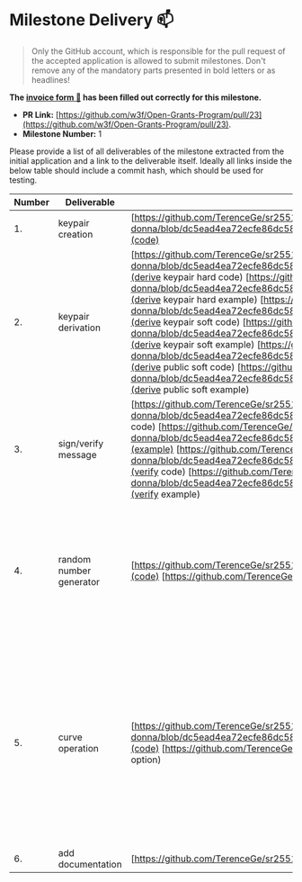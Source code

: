 # Milestone Delivery :mailbox:

> Only the GitHub account, which is responsible for the pull request of the accepted application is allowed to submit milestones. Don't remove any of the mandatory parts presented in bold letters or as headlines!

**The [invoice form :pencil:](https://forms.gle/8Wx7nxtq8fKrsuEz8) has been filled out correctly for this milestone.**

* **PR Link:** [https://github.com/w3f/Open-Grants-Program/pull/23](https://github.com/w3f/Open-Grants-Program/pull/23).
* **Milestone Number:** 1

Please provide a list of all deliverables of the milestone extracted from the initial application and a link to the deliverable itself. Ideally all links inside the below table should include a commit hash, which should be used for testing.

| Number | Deliverable | Link | Notes |
| ------------- | ------------- | ------------- |------------- |
| 1.  | keypair creation |[https://github.com/TerenceGe/sr25519-donna/blob/dc5ead4ea72ecfe86dc588b55bdaeb621b735bb0/src/sr25519.c#L121](code) [](example)| |
| 2.  | keypair derivation |[https://github.com/TerenceGe/sr25519-donna/blob/dc5ead4ea72ecfe86dc588b55bdaeb621b735bb0/src/sr25519.c#L138](derive keypair hard code) [https://github.com/TerenceGe/sr25519-donna/blob/dc5ead4ea72ecfe86dc588b55bdaeb621b735bb0/example/src/main.c#L118](derive keypair hard example) [https://github.com/TerenceGe/sr25519-donna/blob/dc5ead4ea72ecfe86dc588b55bdaeb621b735bb0/src/sr25519.c#L155](derive keypair soft code) [https://github.com/TerenceGe/sr25519-donna/blob/dc5ead4ea72ecfe86dc588b55bdaeb621b735bb0/example/src/main.c#L77](derive keypair soft example) [https://github.com/TerenceGe/sr25519-donna/blob/dc5ead4ea72ecfe86dc588b55bdaeb621b735bb0/src/sr25519.c#L187](derive public soft code) [https://github.com/TerenceGe/sr25519-donna/blob/dc5ead4ea72ecfe86dc588b55bdaeb621b735bb0/example/src/main.c#L100](derive public soft example)| |
| 3.  | sign/verify message |[https://github.com/TerenceGe/sr25519-donna/blob/dc5ead4ea72ecfe86dc588b55bdaeb621b735bb0/src/sr25519.c#L211](sign code) [https://github.com/TerenceGe/sr25519-donna/blob/dc5ead4ea72ecfe86dc588b55bdaeb621b735bb0/example/src/main.c#L45](example) [https://github.com/TerenceGe/sr25519-donna/blob/dc5ead4ea72ecfe86dc588b55bdaeb621b735bb0/src/sr25519.c#L281](verify code) [https://github.com/TerenceGe/sr25519-donna/blob/dc5ead4ea72ecfe86dc588b55bdaeb621b735bb0/example/src/main.c#L64](verify example)| |
| 4.  | random number generator  |[https://github.com/TerenceGe/sr25519-donna/blob/master/src/sr25519-randombytes.h](code) [https://github.com/TerenceGe/sr25519-donna#random-options](build option)| This library uses a build-in random number generator by default. user can u also se a custom random function|
| 5.  | curve operation |[https://github.com/TerenceGe/sr25519-donna/blob/dc5ead4ea72ecfe86dc588b55bdaeb621b735bb0/src/ristretto255.c#L7](code) [https://github.com/TerenceGe/sr25519-donna#curve-operation-options](build option)| This library supports both 32bit and 64bit curve operations, the default is according to your machine. You can force the use of 32 bit routines even when compiling for 64 bit.|
| 6.  | add documentation |[https://github.com/TerenceGe/sr25519-donna](readme))| |
